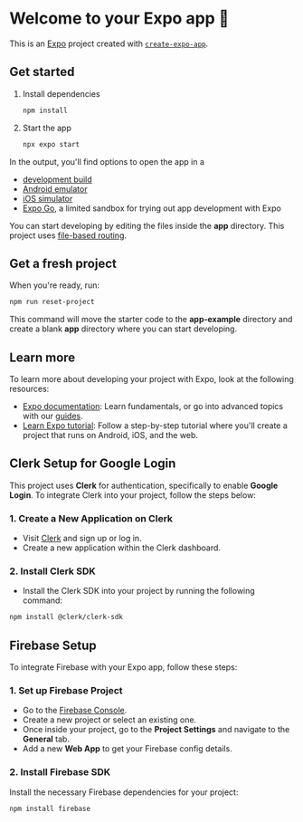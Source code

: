 # Welcome to your Expo app 👋

This is an [Expo](https://expo.dev) project created with [`create-expo-app`](https://www.npmjs.com/package/create-expo-app).

## Get started

1. Install dependencies

   ```bash
   npm install
   ```

2. Start the app

   ```bash
   npx expo start
   ```

In the output, you'll find options to open the app in a

- [development build](https://docs.expo.dev/develop/development-builds/introduction/)
- [Android emulator](https://docs.expo.dev/workflow/android-studio-emulator/)
- [iOS simulator](https://docs.expo.dev/workflow/ios-simulator/)
- [Expo Go](https://expo.dev/go), a limited sandbox for trying out app development with Expo

You can start developing by editing the files inside the **app** directory. This project uses [file-based routing](https://docs.expo.dev/router/introduction).

## Get a fresh project

When you're ready, run:

```bash
npm run reset-project
```

This command will move the starter code to the **app-example** directory and create a blank **app** directory where you can start developing.

## Learn more

To learn more about developing your project with Expo, look at the following resources:

- [Expo documentation](https://docs.expo.dev/): Learn fundamentals, or go into advanced topics with our [guides](https://docs.expo.dev/guides).
- [Learn Expo tutorial](https://docs.expo.dev/tutorial/introduction/): Follow a step-by-step tutorial where you'll create a project that runs on Android, iOS, and the web.

## Clerk Setup for Google Login

This project uses **Clerk** for authentication, specifically to enable **Google Login**. To integrate Clerk into your project, follow the steps below:

### 1. Create a New Application on Clerk

- Visit [Clerk](https://clerk.com/) and sign up or log in.
- Create a new application within the Clerk dashboard.

### 2. Install Clerk SDK

- Install the Clerk SDK into your project by running the following command:

```bash
npm install @clerk/clerk-sdk
```
## Firebase Setup

To integrate Firebase with your Expo app, follow these steps:

### 1. Set up Firebase Project

- Go to the [Firebase Console](https://console.firebase.google.com/).
- Create a new project or select an existing one.
- Once inside your project, go to the **Project Settings** and navigate to the **General** tab.
- Add a new **Web App** to get your Firebase config details.

### 2. Install Firebase SDK

Install the necessary Firebase dependencies for your project:

```bash
npm install firebase

